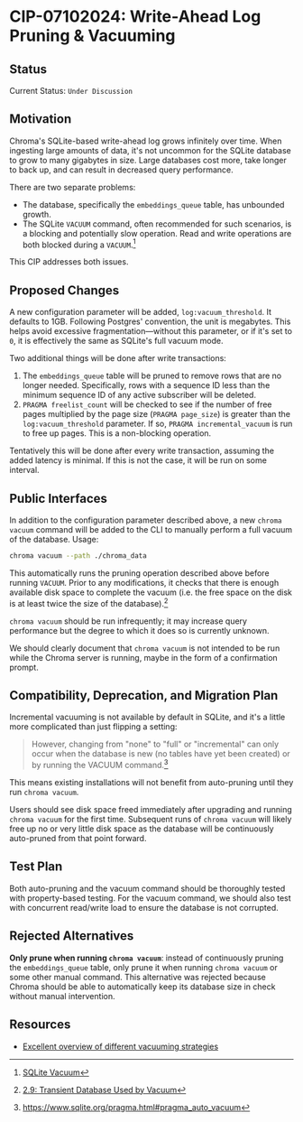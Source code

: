 # CIP-07102024: Write-Ahead Log Pruning & Vacuuming

## Status

Current Status: `Under Discussion`

## Motivation

Chroma's SQLite-based write-ahead log grows infinitely over time. When ingesting large amounts of data, it's not uncommon for the SQLite database to grow to many gigabytes in size. Large databases cost more, take longer to back up, and can result in decreased query performance.

There are two separate problems:

- The database, specifically the `embeddings_queue` table, has unbounded growth.
- The SQLite `VACUUM` command, often recommended for such scenarios, is a blocking and potentially slow operation. Read and write operations are both blocked during a `VACUUM`.[^1]

This CIP addresses both issues.

## Proposed Changes

A new configuration parameter will be added, `log:vacuum_threshold`. It defaults to 1GB. Following Postgres' convention, the unit is megabytes. This helps avoid excessive fragmentation—without this parameter, or if it's set to `0`, it is effectively the same as SQLite's full vacuum mode.

Two additional things will be done after write transactions:

1. The `embeddings_queue` table will be pruned to remove rows that are no longer needed. Specifically, rows with a sequence ID less than the minimum sequence ID of any active subscriber will be deleted.
2. `PRAGMA freelist_count` will be checked to see if the number of free pages multiplied by the page size (`PRAGMA page_size`) is greater than the `log:vacuum_threshold` parameter. If so, `PRAGMA incremental_vacuum` is run to free up pages. This is a non-blocking operation.

Tentatively this will be done after every write transaction, assuming the added latency is minimal. If this is not the case, it will be run on some interval.

## Public Interfaces

In addition to the configuration parameter described above, a new `chroma vacuum` command will be added to the CLI to manually perform a full vacuum of the database. Usage:

```bash
chroma vacuum --path ./chroma_data
```

This automatically runs the pruning operation described above before running `VACUUM`. Prior to any modifications, it checks that there is enough available disk space to complete the vacuum (i.e. the free space on the disk is at least twice the size of the database).[^2]

`chroma vacuum` should be run infrequently; it may increase query performance but the degree to which it does so is currently unknown.

We should clearly document that `chroma vacuum` is not intended to be run while the Chroma server is running, maybe in the form of a confirmation prompt.

## Compatibility, Deprecation, and Migration Plan

Incremental vacuuming is not available by default in SQLite, and it's a little more complicated than just flipping a setting:

> However, changing from "none" to "full" or "incremental" can only occur when the database is new (no tables have yet been created) or by running the VACUUM command.[^3]

This means existing installations will not benefit from auto-pruning until they run `chroma vacuum`.

Users should see disk space freed immediately after upgrading and running `chroma vacuum` for the first time. Subsequent runs of `chroma vacuum` will likely free up no or very little disk space as the database will be continuously auto-pruned from that point forward.

## Test Plan

Both auto-pruning and the vacuum command should be thoroughly tested with property-based testing. For the vacuum command, we should also test with concurrent read/write load to ensure the database is not corrupted.

## Rejected Alternatives

**Only prune when running `chroma vacuum`**: instead of continuously pruning the `embeddings_queue` table, only prune it when running `chroma vacuum` or some other manual command. This alternative was rejected because Chroma should be able to automatically keep its database size in check without manual intervention.

## Resources

- [Excellent overview of different vacuuming strategies](https://blogs.gnome.org/jnelson/2015/01/06/sqlite-vacuum-and-auto_vacuum/)

[^1]: [SQLite Vacuum](https://sqlite.org/lang_vacuum.html)
[^2]: [2.9: Transient Database Used by Vacuum](https://www.sqlite.org/tempfiles.html)
[^3]: https://www.sqlite.org/pragma.html#pragma_auto_vacuum
